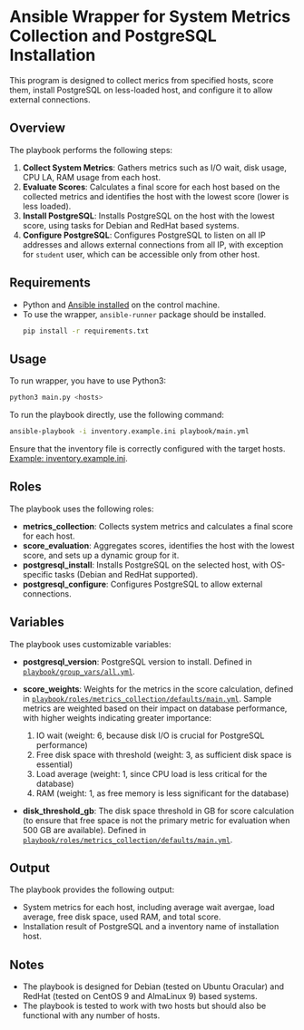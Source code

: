 # Ansible Wrapper for System Metrics Collection and PostgreSQL Installation

This program is designed to collect merics from specified hosts, score them, install PostgreSQL on less-loaded host, and configure it to allow external connections.


## Overview

The playbook performs the following steps:

1. **Collect System Metrics**: Gathers metrics such as I/O wait, disk usage, CPU LA, RAM usage from each host.
2. **Evaluate Scores**: Calculates a final score for each host based on the collected metrics and identifies the host with the lowest score (lower is less loaded).
3. **Install PostgreSQL**: Installs PostgreSQL on the host with the lowest score, using tasks for Debian and RedHat based systems.
4. **Configure PostgreSQL**: Configures PostgreSQL to listen on all IP addresses and allows external connections from all IP, with exception for `student` user, which can be accessible only from other host.

## Requirements

- Python and [Ansible installed](https://docs.ansible.com/ansible/latest/installation_guide/intro_installation.html#pipx-install) on the control machine.  
- To use the wrapper, `ansible-runner` package should be installed. 
    ```bash
    pip install -r requirements.txt
    ```

## Usage
To run wrapper, you have to use Python3:
```bash
python3 main.py <hosts>
```

To run the playbook directly, use the following command:
```bash
ansible-playbook -i inventory.example.ini playbook/main.yml
```

Ensure that the inventory file is correctly configured with the target hosts. [Example: inventory.example.ini](inventory.example.ini).

## Roles

The playbook uses the following roles:

- **metrics_collection**: Collects system metrics and calculates a final score for each host.
- **score_evaluation**: Aggregates scores, identifies the host with the lowest score, and sets up a dynamic group for it.
- **postgresql_install**: Installs PostgreSQL on the selected host, with OS-specific tasks (Debian and RedHat supported).
- **postgresql_configure**: Configures PostgreSQL to allow external connections.

## Variables

The playbook uses customizable variables:

- **postgresql_version**: PostgreSQL version to install. Defined in [`playbook/group_vars/all.yml`](playbook/group_vars/all.yml).
- **score_weights**: Weights for the metrics in the score calculation, defined in [`playbook/roles/metrics_collection/defaults/main.yml`](playbook/roles/metrics_collection/defaults/main.yml). Sample metrics are weighted based on their impact on database performance, with higher weights indicating greater importance:
    1. IO wait (weight: 6, because disk I/O is crucial for PostgreSQL performance)
    2. Free disk space with threshold (weight: 3, as sufficient disk space is essential)
    3. Load average (weight: 1, since CPU load is less critical for the database)
    4. RAM (weight: 1, as free memory is less significant for the database)

- **disk_threshold_gb**: The disk space threshold in GB for score calculation (to ensure that free space is not the primary metric for evaluation when 500 GB are available). Defined in [`playbook/roles/metrics_collection/defaults/main.yml`](playbook/roles/metrics_collection/defaults/main.yml).

## Output

The playbook provides the following output:

- System metrics for each host, including average wait avergae, load average, free disk space, used RAM, and total score.
- Installation result of PostgreSQL and a inventory name of installation host.

## Notes

- The playbook is designed for Debian (tested on Ubuntu Oracular) and RedHat (tested on CentOS 9 and AlmaLinux 9) based systems. 
- The playbook is tested to work with two hosts but should also be functional with any number of hosts.